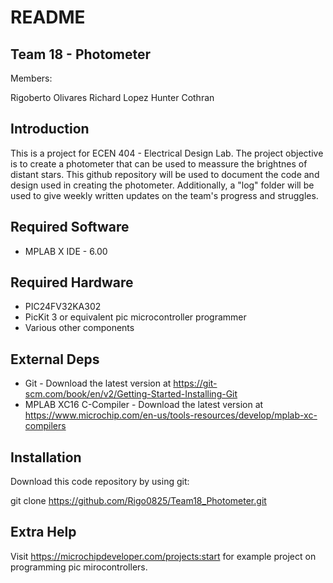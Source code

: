 # README

## Team 18 - Photometer ##

Members:

 Rigoberto Olivares
 Richard Lopez
 Hunter Cothran

## Introduction ##

This is a project for ECEN 404 - Electrical Design Lab. The project objective is to create a photometer that can be used to meassure the brightnes
of distant stars. This github repository will be used to document the code and design used in creating the photometer. Additionally, a "log" folder
will be used to give weekly written updates on the team's progress and struggles.

## Required Software ##

* MPLAB X IDE - 6.00

## Required Hardware ##

* PIC24FV32KA302
* PicKit 3 or equivalent pic microcontroller programmer
* Various other components

## External Deps  ##

* Git - Download the latest version at https://git-scm.com/book/en/v2/Getting-Started-Installing-Git
* MPLAB XC16 C-Compiler - Download the latest version at https://www.microchip.com/en-us/tools-resources/develop/mplab-xc-compilers

## Installation ##

Download this code repository by using git:

 git clone https://github.com/Rigo0825/Team18_Photometer.git

## Extra Help

Visit https://microchipdeveloper.com/projects:start for example project on programming pic mirocontrollers.